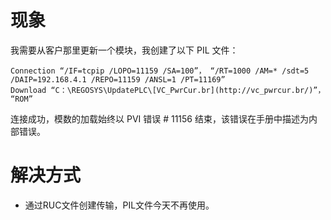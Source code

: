 # 现象

我需要从客户那里更新一个模块，我创建了以下 PIL 文件：
```
Connection “/IF=tcpip /LOPO=11159 /SA=100”， “/RT=1000 /AM=* /sdt=5 /DAIP=192.168.4.1 /REPO=11159 /ANSL=1 /PT=11169”
Download “C：\REGOSYS\UpdatePLC\[VC_PwrCur.br](http://vc_pwrcur.br/)”， “ROM”
```

连接成功，模数的加载始终以 PVI 错误 # 11156 结束，该错误在手册中描述为内部错误。

# 解决方式

- 通过RUC文件创建传输，PIL文件今天不再使用。